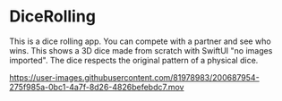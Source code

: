 # DiceRolling
This is a dice rolling app. You can compete with a partner and see who wins. 
This shows a 3D dice made from scratch with SwiftUI "no images imported". 
The dice respects the original pattern of a physical dice.

https://user-images.githubusercontent.com/81978983/200687954-275f985a-0bc1-4a7f-8d26-4826befebdc7.mov
